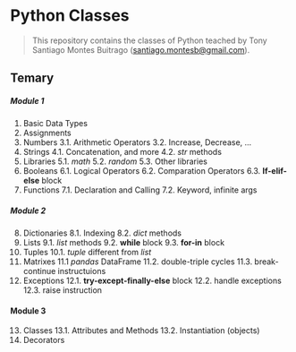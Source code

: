 # Python Classes

> This repository contains the classes of Python teached by Tony Santiago Montes Buitrago (santiago.montesb@gmail.com).

## Temary

##### Module 1

1. Basic Data Types
2. Assignments
3. Numbers
   3.1. Arithmetic Operators
   3.2. Increase, Decrease, ...
4. Strings
   4.1. Concatenation, and more
   4.2. _str_ methods
5. Libraries
   5.1. _math_
   5.2. _random_
   5.3. Other libraries
6. Booleans
   6.1. Logical Operators
   6.2. Comparation Operators
   6.3. **If-elif-else** block
7. Functions
   7.1. Declaration and Calling
   7.2. Keyword, infinite args

##### Module 2

8. Dictionaries
   8.1. Indexing
   8.2. _dict_ methods
9. Lists
   9.1. _list_ methods
   9.2. **while** block
   9.3. **for-in** block
10. Tuples
   10.1. _tuple_ different from _list_
11. Matrixes
   11.1 _pandas_ DataFrame
   11.2. double-triple cycles
   11.3. break-continue instructuions
12. Exceptions
   12.1. **try-except-finally-else** block
   12.2. handle exceptions
   12.3. raise instruction

#### Module 3

13. Classes
   13.1. Attributes and Methods
   13.2. Instantiation (objects)
14. Decorators



